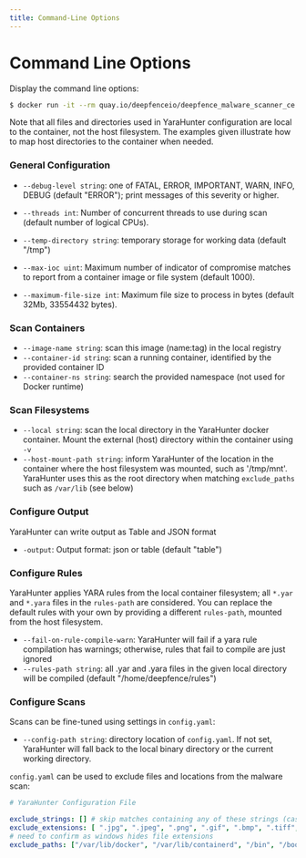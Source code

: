 ```yaml
---
title: Command-Line Options
---
```


# Command Line Options

Display the command line options:

```bash
$ docker run -it --rm quay.io/deepfenceio/deepfence_malware_scanner_ce:2.5.2 --help
```

Note that all files and directories used in YaraHunter configuration are local to the container, not the host filesystem. The examples given illustrate how to map host directories to the container when needed.

### General Configuration

 * `--debug-level string`: one of FATAL, ERROR, IMPORTANT, WARN, INFO, DEBUG (default "ERROR"); print messages of this severity or higher.
 * `--threads int`: Number of concurrent threads to use during scan (default number of logical CPUs).
 * `--temp-directory string`: temporary storage for working data (default "/tmp")

 * `--max-ioc uint`: Maximum number of indicator of compromise matches to report from a container image or file system (default 1000).
 * `--maximum-file-size int`: Maximum file size to process in bytes (default 32Mb, 33554432 bytes).

### Scan Containers

 * `--image-name string`: scan this image (name:tag) in the local registry
 * `--container-id string`: scan a running container, identified by the provided container ID
 * `--container-ns string`: search the provided namespace (not used for Docker runtime)

### Scan Filesystems

 * `--local string`: scan the local directory in the YaraHunter docker container.  Mount the external (host) directory within the container using `-v`
 * `--host-mount-path string`: inform YaraHunter of the location in the container where the host filesystem was mounted, such as '/tmp/mnt'. YaraHunter uses this as the root directory when matching `exclude_paths` such as `/var/lib` (see below) 

### Configure Output

YaraHunter can write output as Table and JSON format

 * `-output`: Output format: json or table (default "table")

### Configure Rules

YaraHunter applies YARA rules from the local container filesystem; all `*.yar` and `*.yara` files in the `rules-path` are considered. You can replace the default rules with your own by providing a different `rules-path`, mounted from the host filesystem.

 * `--fail-on-rule-compile-warn`: YaraHunter will fail if a yara rule compilation has warnings; otherwise, rules that fail to compile are just ignored
 * `--rules-path string`: all .yar and .yara files in the given local directory will be compiled (default "/home/deepfence/rules")
 
### Configure Scans

Scans can be fine-tuned using settings in `config.yaml`:

 * `--config-path string`: directory location of `config.yaml`. If not set, YaraHunter will fall back to the local binary directory or the current working directory.

`config.yaml` can be used to exclude files and locations from the malware scan:

```yaml
# YaraHunter Configuration File

exclude_strings: [] # skip matches containing any of these strings (case sensitive)
exclude_extensions: [ ".jpg", ".jpeg", ".png", ".gif", ".bmp", ".tiff", ".tif", ".psd", ".xcf", ".zip", ".tar.gz", ".ttf", ".lock", ".prerm"] 
# need to confirm as windows hides file extensions
exclude_paths: ["/var/lib/docker", "/var/lib/containerd", "/bin", "/boot", "/dev", "/lib", "/lib64", "/media", "/proc", "/run", "/sbin", "/usr/lib", "/sys"] # use \ for windows paths
```